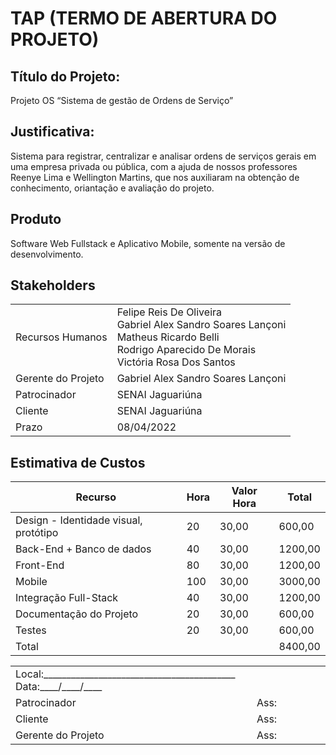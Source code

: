 # TAP (TERMO DE ABERTURA DO PROJETO)

## Título do Projeto:
Projeto OS “Sistema de gestão de Ordens de Serviço”
## Justificativa:
Sistema para registrar, centralizar e analisar ordens de serviços gerais em uma empresa privada ou pública, com a ajuda de nossos professores Reenye Lima e Wellington Martins, que nos auxiliaram na obtenção de conhecimento, oriantação e avaliação do projeto.

## Produto
Software Web Fullstack e Aplicativo Mobile, somente na versão de desenvolvimento.

## Stakeholders

<table>
<tr>
<td>
Recursos Humanos
</td>
<td>
Felipe Reis De Oliveira<br>
Gabriel Alex Sandro Soares Lançoni<br>
Matheus Ricardo Belli<br>
Rodrigo Aparecido De Morais<br>
Victória Rosa Dos Santos<br>
</td>
</tr>
<tr>
<td>
Gerente do Projeto
</td>
<td>
Gabriel Alex Sandro Soares Lançoni
</td>
</tr>
<tr>
<td>
Patrocinador
</td>
<td>
SENAI Jaguariúna
</td>
</tr>
<tr>
<td>
Cliente
</td>
<td>
SENAI Jaguariúna
</td>
</tr>
<tr>
<td>
Prazo
</td>
<td>
08/04/2022
</td>
</tr>
</table>

## Estimativa de Custos
|Recurso|Hora|Valor Hora|Total|
|-|-|-|-|
|Design - Identidade visual, protótipo|20|30,00|600,00|
|Back-End + Banco de dados|40|30,00|1200,00|
|Front-End|80|30,00|1200,00|
|Mobile|100|30,00|3000,00|
|Integração Full-Stack|40|30,00|1200,00|
|Documentação do Projeto|20|30,00|600,00|
|Testes|20|30,00|600,00|
|Total|||8400,00|


<table>
<tr>
<td colspan="2">
Local:__________________________________________ Data:____/____/____
</td>
</tr>
<tr>
<td>
Patrocinador
</td>
<td>
Ass:
</td>
</tr>
<tr>
<td>
Cliente
</td>
<td>
Ass:
</td>
</tr>
<tr>
<td>
Gerente do Projeto
</td>
<td>
Ass:
</td>
</tr>
</table>